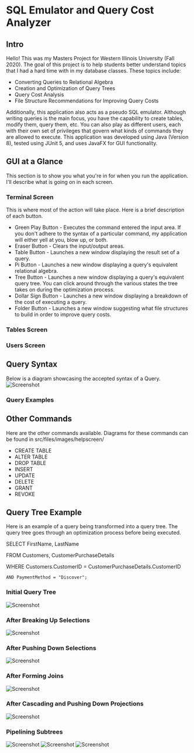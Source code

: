 # SQL Emulator and Query Cost Analyzer
## Intro
Hello! This was my Masters Project for Western Illinois University (Fall 2020). The goal of this project is to help
students better understand topics that I had a hard time with in my database classes. These topics include:
* Converting Queries to Relational Algebra
* Creation and Optimization of Query Trees
* Query Cost Analysis
* File Structure Recommendations for Improving Query Costs

Additionally, this application also acts as a pseudo SQL emulator. Although writing queries is the main
focus, you have the capability to create tables, modify them, query them, etc. You can
also play as different users, each with their own set of privileges that govern what kinds of commands
they are allowed to execute. This application was developed using Java (Version 8), tested using JUnit 5, and uses
JavaFX for GUI functionality.
## GUI at a Glance
This section is to show you what you're in for when you run the application. I'll describe what is going on in
each screen.
### Terminal Screen
This is where most of the action will take place. Here is a brief description of each button.
* Green Play Button - Executes the command entered the input area. If you don't adhere to the syntax of a 
particular command, my application will either yell at you, blow up, or both.
* Eraser Button - Clears the input/output areas.
* Table Button - Launches a new window displaying the result set of a query.
* Pi Button - Launches a new window displaying a query's equivalent relational algebra.
* Tree Button - Launches a new window displaying a query's equivalent query tree. You can click around through the
various states the tree takes on during the optimization process.
* Dollar Sign Button - Launches a new window displaying a breakdown of the cost of executing a query.
* Folder Button - Launches a new window suggesting what file structures to build in order to improve query costs.
[](src/files/images/readme/TerminalScreen.png)
### Tables Screen
### Users Screen
###
## Query Syntax
Below is a diagram showcasing the accepted syntax of a Query. 
![Screenshot](src/files/images/helpscreen/QueryDiagram.png)
### Query Examples

## Other Commands
Here are the other commands available. Diagrams for these commands can be found in src/files/images/helpscreen/
* CREATE TABLE
* ALTER TABLE
* DROP TABLE
* INSERT
* UPDATE
* DELETE
* GRANT
* REVOKE
## Query Tree Example
Here is an example of a query being transformed into a query tree. The query tree goes through an optimization process
before being executed.

SELECT FirstName, LastName

FROM Customers, CustomerPurchaseDetails

WHERE Customers.CustomerID = CustomerPurchaseDetails.CustomerID

    AND PaymentMethod = "Discover";
    
### Initial Query Tree
![Screenshot](src/files/images/readme/InitialQueryTree.png)
### After Breaking Up Selections
![Screenshot](src/files/images/readme/AfterBreakingUpSelections.png)
### After Pushing Down Selections
![Screenshot](src/files/images/readme/AfterPushingDownSelections.png)
### After Forming Joins
![Screenshot](src/files/images/readme/AfterFormingJoins.png)
### After Cascading and Pushing Down Projections
![Screenshot](src/files/images/readme/AfterCascadingAndPushingDownProjections.png)
### Pipelining Subtrees
![Screenshot](src/files/images/readme/AfterPipelining0.png)
![Screenshot](src/files/images/readme/AfterPipelining1.png)
![Screenshot](src/files/images/readme/AfterPipelining2.png)
